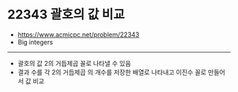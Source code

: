 # 22343 괄호의 값 비교

- https://www.acmicpc.net/problem/22343
- Big integers
---
- 괄호의 값 2의 거듭제곱 꼴로 나타낼 수 있음
- 결과 수를 각 2의 거듭제곱 의 개수를 저장한 배열로 나타내고 이진수 꼴로 만들어서 값 비교